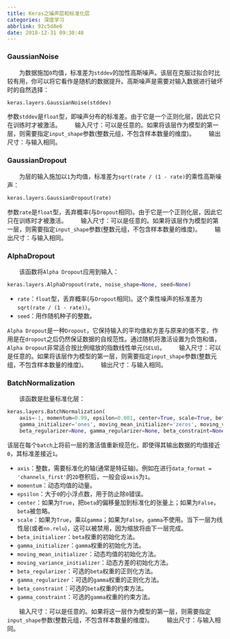 ```yaml
---
title: Keras之噪声层和标准化层
categories: 深度学习
abbrlink: 92c5d8e6
date: 2018-12-31 09:30:48
---
```

### GaussianNoise

&emsp;&emsp;为数据施加`0`均值，标准差为`stddev`的加性高斯噪声。该层在克服过拟合时比较有用，你可以将它看作是随机的数据提升。高斯噪声是需要对输入数据进行破坏时的自然选择：<!--more-->

``` python
keras.layers.GaussianNoise(stddev)
```

参数`stddev`是`float`型，即噪声分布的标准差。由于它是一个正则化层，因此它只在训练时才被激活。
&emsp;&emsp;输入尺寸：可以是任意的。如果将该层作为模型的第一层，则需要指定`input_shape`参数(整数元组，不包含样本数量的维度)。
&emsp;&emsp;输出尺寸：与输入相同。

### GaussianDropout

&emsp;&emsp;为层的输入施加以`1`为均值，标准差为`sqrt(rate / (1 - rate)`的乘性高斯噪声：

``` python
keras.layers.GaussianDropout(rate)
```

参数`rate`是`float`型，丢弃概率(与`Dropout`相同)。由于它是一个正则化层，因此它只在训练时才被激活。
&emsp;&emsp;输入尺寸：可以是任意的。如果将该层作为模型的第一层，则需要指定`input_shape`参数(整数元组，不包含样本数量的维度)。
&emsp;&emsp;输出尺寸：与输入相同。

### AlphaDropout

&emsp;&emsp;该函数将`Alpha Dropout`应用到输入：

``` python
keras.layers.AlphaDropout(rate, noise_shape=None, seed=None)
```

- `rate`：`float`型，丢弃概率(与`Dropout`相同)。这个乘性噪声的标准差为`sqrt(rate / (1 - rate))`。
- `seed`：用作随机种子的整数。

`Alpha Dropout`是一种`Dropout`，它保持输入的平均值和方差与原来的值不变，作用是在`dropout`之后仍然保证数据的自规范性。通过随机将激活设置为负饱和值，`Alpha Dropout`非常适合按比例缩放的指数线性单元(`SELU`)。
&emsp;&emsp;输入尺寸：可以是任意的。如果将该层作为模型的第一层，则需要指定`input_shape`参数(整数元组，不包含样本数量的维度)。
&emsp;&emsp;输出尺寸：与输入相同。

### BatchNormalization

&emsp;&emsp;该函数是批量标准化层：

``` python
keras.layers.BatchNormalization(
    axis=-1, momentum=0.99, epsilon=0.001, center=True, scale=True, beta_initializer='zeros',
    gamma_initializer='ones', moving_mean_initializer='zeros', moving_variance_initializer='ones',
    beta_regularizer=None, gamma_regularizer=None, beta_constraint=None, gamma_constraint=None)
```

该层在每个`batch`上将前一层的激活值重新规范化，即使得其输出数据的均值接近`0`，其标准差接近`1`。

- `axis`：整数，需要标准化的轴(通常是特征轴)。例如在进行`data_format = 'channels_first'`的`2D`卷积后，一般会设`axis`为`1`。
- `momentum`：动态均值的动量。
- `epsilon`：大于`0`的小浮点数，用于防止除`0`错误。
- `center`：如果为`True`，把`beta`的偏移量加到标准化的张量上；如果为`False`，`beta`被忽略。
- `scale`：如果为`True`，乘以`gamma`；如果为`False`，`gamma`不使用。当下一层为线性层(或者`nn.relu`)，这可以被禁用，因为缩放将由下一层完成。
- `beta_initializer`：`beta`权重的初始化方法。
- `gamma_initializer`：`gamma`权重的初始化方法。
- `moving_mean_initializer`：动态均值的初始化方法。
- `moving_variance_initializer`：动态方差的初始化方法。
- `beta_regularizer`：可选的`beta`权重的正则化方法。
- `gamma_regularizer`：可选的`gamma`权重的正则化方法。
- `beta_constraint`：可选的`beta`权重的约束方法。
- `gamma_constraint`：可选的`gamma`权重的约束方法。

&emsp;&emsp;输入尺寸：可以是任意的。如果将这一层作为模型的第一层，则需要指定`input_shape`参数(整数元组，不包含样本数量的维度)。
&emsp;&emsp;输出尺寸：与输入相同。